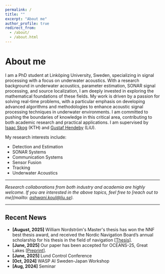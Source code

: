 ```yaml
---
permalink: /
title: ""
excerpt: "About me"
author_profile: true
redirect_from: 
  - /about/
  - /about.html
---
```

# <i class="fa fa-cog fa-fw"></i> About me #
I am a PhD student at Linköping University, Sweden, specializing in signal processing with a focus on underwater acoustics. With a research background in underwater acoustics, parameter estimation, SONAR signal processing, and source localization, I am deeply invested in exploring the mathematical foundations of these fields. My work is driven by a passion for solving real-time problems, with a particular emphasis on developing advanced algorithms and methodologies to enhance acoustic signal processing techniques in underwater environments. I am committed to pushing the boundaries of knowledge in this critical area, contributing to both academic research and practical applications. I am supervised by [Isaac Skog](https://www.kth.se/profile/skog?l=sv) (KTH) and [Gustaf Hendeby](https://www.hendeby.se/) (LiU).


My research interests include:

* Detection and Estimation
* SONAR Systems
* Communication Systems
* Sensor Fusion
* Tracking
* Underwater Acoustics

---
_Research collaborations from both industry and academia are highly welcome. If you are interested in the above topics, feel free to [reach out to me](mailto: ashwani.koul@liu.se)._

---

## <i class="fa fa-fw fa-rss "></i> Recent News ##

<ul style="width: auto; height: 300px; overflow: auto">
  <li> <b>[August, 2025]</b> William Nordström's Master's thesis has won the NNF best thesis award, and received the Nordic Navigation Board’s annual scholarship for his thesis in the field of navigation [<a href="https://lnkd.in/dThc2yUx ">Thesis</a>].
   <li> <b>[June, 2025]</b> Our paper has been accepted for OCEANS-25, Great Lakes [<a href="https://arxiv.org/abs/2506.13330/">Preprint</a>].
    <li> <b>[June, 2025]</b> Lund Control Conference </li>
   <li> <b>[Oct, 2024]</b> WASP AI Sweden-Japan Workshop </li>
   
   <li> <b>[Aug, 2024]</b> Seminar </li>

 

<div style="width: 300px; height: 300px; overflow: hidden; margin: 0 auto;">
  <script type="text/javascript" id="clustrmaps" src="//clustrmaps.com/map_v2.js?d=7Zd1y8OLRnC4AfA6L5-y3OzevUT5UBDFjys4SLMz_sI&cl=ffffff&w=a"></script>
</div>

